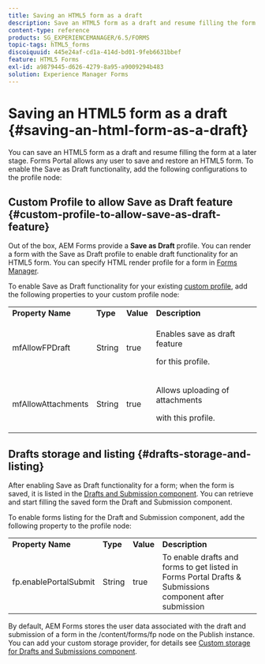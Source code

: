 ```yaml
---
title: Saving an HTML5 form as a draft
description: Save an HTML5 form as a draft and resume filling the form at a later stage.
content-type: reference
products: SG_EXPERIENCEMANAGER/6.5/FORMS
topic-tags: hTML5_forms
discoiquuid: 445e24af-cd1a-414d-bd01-9feb6631bbef
feature: HTML5 Forms
exl-id: a9879445-d626-4279-8a95-a9009294b483
solution: Experience Manager Forms
---
```

# Saving an HTML5 form as a draft {#saving-an-html-form-as-a-draft}

You can save an HTML5 form as a draft and resume filling the form at a later stage. Forms Portal allows any user to save and restore an HTML5 form. To enable the Save as Draft functionality, add the following configurations to the profile node:

## Custom Profile to allow Save as Draft feature {#custom-profile-to-allow-save-as-draft-feature}

Out of the box, AEM Forms provide a **Save as Draft** profile. You can render a form with the Save as Draft profile to enable draft functionality for an HTML5 form. You can specify HTML render profile for a form in [Forms Manager](/help/forms/using/introduction-managing-forms.md).

To enable Save as Draft functionality for your existing [custom profile](/help/forms/using/custom-profile.md), add the following properties to your custom profile node:

<table>
 <tbody>
  <tr>
   <td><strong>Property Name</strong></td>
   <td><strong>Type</strong></td>
   <td><strong>Value</strong></td>
   <td><strong>Description</strong></td>
  </tr>
  <tr>
   <td>mfAllowFPDraft</td>
   <td>String</td>
   <td>true</td>
   <td><p>Enables save as draft feature</p> <p>for this profile.</p> </td>
  </tr>
  <tr>
   <td>mfAllowAttachments</td>
   <td>String</td>
   <td>true</td>
   <td><p>Allows uploading of attachments</p> <p>with this profile.</p> </td>
  </tr>
 </tbody>
</table>

## Drafts storage and listing {#drafts-storage-and-listing}

After enabling Save as Draft functionality for a form; when the form is saved, it is listed in the [Drafts and Submission component](/help/forms/using/draft-submission-component.md). You can retrieve and start filling the saved form the Draft and Submission component.

To enable forms listing for the Draft and Submission component, add the following property to the profile node:

<table>
 <tbody>
  <tr>
   <td><strong>Property Name</strong></td>
   <td><strong>Type</strong></td>
   <td><strong>Value</strong></td>
   <td><strong>Description</strong></td>
  </tr>
  <tr>
   <td>fp.enablePortalSubmit</td>
   <td>String</td>
   <td>true</td>
   <td>To enable drafts and forms to get listed in<br /> Forms Portal Drafts &amp; Submissions component after submission</td>
  </tr>
 </tbody>
</table>

By default, AEM Forms stores the user data associated with the draft and submission of a form in the /content/forms/fp node on the Publish instance. You can add your custom storage provider, for details see [Custom storage for Drafts and Submissions component](/help/forms/using/adding-custom-storage-provider-forms.md).
